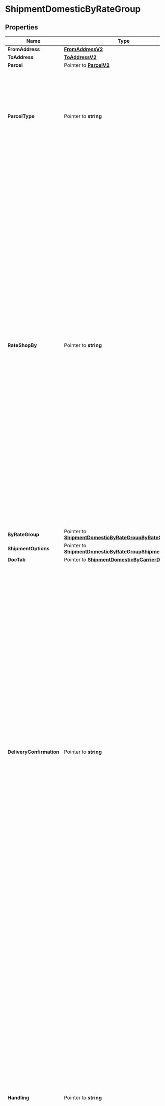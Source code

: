 # ShipmentDomesticByRateGroup

## Properties

Name | Type | Description | Notes
------------ | ------------- | ------------- | -------------
**FromAddress** | [**FromAddressV2**](FromAddressV2.md) |  | 
**ToAddress** | [**ToAddressV2**](ToAddressV2.md) |  | 
**Parcel** | Pointer to [**ParcelV2**](ParcelV2.md) |  | [optional] 
**ParcelType** | Pointer to **string** | Parcel Type is required for creating a shipment while rating a parcel, which varies as per Carrier selection.&lt;br /&gt; ParcelType can have categories like Package, Envelopes, Paks, Boxes, Tube, etc. &lt;br /&gt; &#x60;Max length &#x3D; 30&#x60;  | [optional] 
**RateShopBy** | Pointer to **string** | RateShop, which is attached to an Enterprise or Location, is done through three approaches: by Carrier, by RateGroup, and by Ruleset. &lt;br /&gt;  Through Carrier, customers can choose the carriers as per requirement, based on which services, parcel types, and special services can be selected, and RateShop is done. &lt;br /&gt; Through RateGroup, customers can select the RateGroup, which has been divided into two categories: Cheapest (w.r.t. price) and Fastest (w.r.t. delivery hours). &lt;br /&gt; Through Ruleset, customers can define the Condition/rule for selecting carriers and their services, so they do not need to worry for Rate Shopping every time they create Shipment. For example, For a particular location, they can set one definite carrier, or apply RateGroup - Cheapest/Fastest. Similarly, for a particular amount like below $1000 Dollars, they can select a definite carrier service, based on RateGroup. | [optional] 
**ByRateGroup** | Pointer to [**ShipmentDomesticByRateGroupByRateGroup**](ShipmentDomesticByRateGroupByRateGroup.md) |  | [optional] 
**ShipmentOptions** | Pointer to [**ShipmentDomesticByRateGroupShipmentOptions**](ShipmentDomesticByRateGroupShipmentOptions.md) |  | [optional] 
**DocTab** | Pointer to [**ShipmentDomesticByCarrierDocTab**](ShipmentDomesticByCarrierDocTab.md) |  | [optional] 
**DeliveryConfirmation** | Pointer to **string** | Indicates the supporting special service or document as an evidence of shipment delivery.  For the delivery confirmation, user can select any of the following special services, but they may vary as per the carrier selection. &lt;br /&gt;   - Signature Required/ Indirect Signature Required : SIG   - Signed Hard Copy: SIGHC   - Delivery confirmation: DEL_CON   - Proof of age required (18 years) Adult Signature Required: ADULT_SIG   - Proof of age required (19 years): ADULT_SIG_19   - No Signature Required: NO_SIG   - Direct Signature Required: DIRECT_SIG   - Chain of Signature: COS       Carrier specific options:   - UPS supports *SIG and ADULT_SIG*.    - FedEx supports *SIG, ADULT_SIG, NO_SIG, and DIRECT_SIG*.   - Purolator supports *ADULT_SIG, NO_SIG, and COS*.   - GoFor supports *SIG*.   - CPC supports *SIG, SIGHC, DEL_CON, ADULT_SIG, ADULT_SIG_19, and NO_SIG*.      | [optional] 
**Handling** | Pointer to **string** | Few shipments need a special handling, and the reason can be fragile items or highly secured shipments. There might be other case scenarios. In a simple term, this field defines shipment handling, which provides users a capability to select handling options. &lt;br /&gt; User can select any of the following handling options (special services), but they may vary as per the carrier selection.   - Hold For Pickup: HOLD   - Saturday Delivery: SAT_DELIVERY   - UPS Premium Care: PREM_CARE   - Direct Delivery Only: DIRECT   - Additional Handling: ADD_HDL       Carrier specific options:   - UPS supports all handling options mentioned above.    - FedEx supports *HOLD, SAT_DELIVERY, and ADD_HDL*.   - Purolator supports *HOLD, SAT_DELIVERY, and ADD_HDL*.     | [optional] 
**Insurance** | Pointer to **string** | Indicates the insurance coverage, which is selected by users while create shipment - rate shopping. User can select below-mentioned special service for insurance:    - Declared Value Surcharge: INS      Carrier specific options:   - UPS, FedEx, Purolator, and CPC support special service *INS*.     | [optional] 
**References** | Pointer to [**ReferenceV2**](ReferenceV2.md) |  | [optional] 
**Metadata** | Pointer to [**[]ShipmentDomesticByRateGroupMetadataInner**](ShipmentDomesticByRateGroupMetadataInner.md) | Additional metadata that needs to be stored for this shipment can be added here.&lt;br /&gt; For now, &#39;Cost Account Name&#39; is supported. | [optional] 
**LabelSize** | **string** | Defines the label size of the Shipment, that is, the Shipping Label is available in different Doc Size. &lt;br /&gt; &#x60;Max length &#x3D; 10&#x60; | 
**LabelType** | **string** | Defines the type of the Shipment. &lt;br /&gt; &#x60;Max length &#x3D; 14&#x60;  | 
**LabelFormat** | **string** | Defines the file/format in which the label is printed. &lt;br /&gt; &#x60;Max length &#x3D; 14&#x60; | 
**PrinterAliasName** | Pointer to **string** | Refers to a printer connected (directly or via network) to a computer. &#x60;Max length &#x3D; 60&#x60; | [optional] 
**DateOfShipment** | Pointer to **string** | The date when shipment is created/shipped. The format of the Date is YYYY-MM-DD. | [optional] 
**DeliveryOption** | Pointer to [**ShipmentDomesticByCarrierDeliveryOption**](ShipmentDomesticByCarrierDeliveryOption.md) |  | [optional] 

## Methods

### NewShipmentDomesticByRateGroup

`func NewShipmentDomesticByRateGroup(fromAddress FromAddressV2, toAddress ToAddressV2, labelSize string, labelType string, labelFormat string, ) *ShipmentDomesticByRateGroup`

NewShipmentDomesticByRateGroup instantiates a new ShipmentDomesticByRateGroup object
This constructor will assign default values to properties that have it defined,
and makes sure properties required by API are set, but the set of arguments
will change when the set of required properties is changed

### NewShipmentDomesticByRateGroupWithDefaults

`func NewShipmentDomesticByRateGroupWithDefaults() *ShipmentDomesticByRateGroup`

NewShipmentDomesticByRateGroupWithDefaults instantiates a new ShipmentDomesticByRateGroup object
This constructor will only assign default values to properties that have it defined,
but it doesn't guarantee that properties required by API are set

### GetFromAddress

`func (o *ShipmentDomesticByRateGroup) GetFromAddress() FromAddressV2`

GetFromAddress returns the FromAddress field if non-nil, zero value otherwise.

### GetFromAddressOk

`func (o *ShipmentDomesticByRateGroup) GetFromAddressOk() (*FromAddressV2, bool)`

GetFromAddressOk returns a tuple with the FromAddress field if it's non-nil, zero value otherwise
and a boolean to check if the value has been set.

### SetFromAddress

`func (o *ShipmentDomesticByRateGroup) SetFromAddress(v FromAddressV2)`

SetFromAddress sets FromAddress field to given value.


### GetToAddress

`func (o *ShipmentDomesticByRateGroup) GetToAddress() ToAddressV2`

GetToAddress returns the ToAddress field if non-nil, zero value otherwise.

### GetToAddressOk

`func (o *ShipmentDomesticByRateGroup) GetToAddressOk() (*ToAddressV2, bool)`

GetToAddressOk returns a tuple with the ToAddress field if it's non-nil, zero value otherwise
and a boolean to check if the value has been set.

### SetToAddress

`func (o *ShipmentDomesticByRateGroup) SetToAddress(v ToAddressV2)`

SetToAddress sets ToAddress field to given value.


### GetParcel

`func (o *ShipmentDomesticByRateGroup) GetParcel() ParcelV2`

GetParcel returns the Parcel field if non-nil, zero value otherwise.

### GetParcelOk

`func (o *ShipmentDomesticByRateGroup) GetParcelOk() (*ParcelV2, bool)`

GetParcelOk returns a tuple with the Parcel field if it's non-nil, zero value otherwise
and a boolean to check if the value has been set.

### SetParcel

`func (o *ShipmentDomesticByRateGroup) SetParcel(v ParcelV2)`

SetParcel sets Parcel field to given value.

### HasParcel

`func (o *ShipmentDomesticByRateGroup) HasParcel() bool`

HasParcel returns a boolean if a field has been set.

### GetParcelType

`func (o *ShipmentDomesticByRateGroup) GetParcelType() string`

GetParcelType returns the ParcelType field if non-nil, zero value otherwise.

### GetParcelTypeOk

`func (o *ShipmentDomesticByRateGroup) GetParcelTypeOk() (*string, bool)`

GetParcelTypeOk returns a tuple with the ParcelType field if it's non-nil, zero value otherwise
and a boolean to check if the value has been set.

### SetParcelType

`func (o *ShipmentDomesticByRateGroup) SetParcelType(v string)`

SetParcelType sets ParcelType field to given value.

### HasParcelType

`func (o *ShipmentDomesticByRateGroup) HasParcelType() bool`

HasParcelType returns a boolean if a field has been set.

### GetRateShopBy

`func (o *ShipmentDomesticByRateGroup) GetRateShopBy() string`

GetRateShopBy returns the RateShopBy field if non-nil, zero value otherwise.

### GetRateShopByOk

`func (o *ShipmentDomesticByRateGroup) GetRateShopByOk() (*string, bool)`

GetRateShopByOk returns a tuple with the RateShopBy field if it's non-nil, zero value otherwise
and a boolean to check if the value has been set.

### SetRateShopBy

`func (o *ShipmentDomesticByRateGroup) SetRateShopBy(v string)`

SetRateShopBy sets RateShopBy field to given value.

### HasRateShopBy

`func (o *ShipmentDomesticByRateGroup) HasRateShopBy() bool`

HasRateShopBy returns a boolean if a field has been set.

### GetByRateGroup

`func (o *ShipmentDomesticByRateGroup) GetByRateGroup() ShipmentDomesticByRateGroupByRateGroup`

GetByRateGroup returns the ByRateGroup field if non-nil, zero value otherwise.

### GetByRateGroupOk

`func (o *ShipmentDomesticByRateGroup) GetByRateGroupOk() (*ShipmentDomesticByRateGroupByRateGroup, bool)`

GetByRateGroupOk returns a tuple with the ByRateGroup field if it's non-nil, zero value otherwise
and a boolean to check if the value has been set.

### SetByRateGroup

`func (o *ShipmentDomesticByRateGroup) SetByRateGroup(v ShipmentDomesticByRateGroupByRateGroup)`

SetByRateGroup sets ByRateGroup field to given value.

### HasByRateGroup

`func (o *ShipmentDomesticByRateGroup) HasByRateGroup() bool`

HasByRateGroup returns a boolean if a field has been set.

### GetShipmentOptions

`func (o *ShipmentDomesticByRateGroup) GetShipmentOptions() ShipmentDomesticByRateGroupShipmentOptions`

GetShipmentOptions returns the ShipmentOptions field if non-nil, zero value otherwise.

### GetShipmentOptionsOk

`func (o *ShipmentDomesticByRateGroup) GetShipmentOptionsOk() (*ShipmentDomesticByRateGroupShipmentOptions, bool)`

GetShipmentOptionsOk returns a tuple with the ShipmentOptions field if it's non-nil, zero value otherwise
and a boolean to check if the value has been set.

### SetShipmentOptions

`func (o *ShipmentDomesticByRateGroup) SetShipmentOptions(v ShipmentDomesticByRateGroupShipmentOptions)`

SetShipmentOptions sets ShipmentOptions field to given value.

### HasShipmentOptions

`func (o *ShipmentDomesticByRateGroup) HasShipmentOptions() bool`

HasShipmentOptions returns a boolean if a field has been set.

### GetDocTab

`func (o *ShipmentDomesticByRateGroup) GetDocTab() ShipmentDomesticByCarrierDocTab`

GetDocTab returns the DocTab field if non-nil, zero value otherwise.

### GetDocTabOk

`func (o *ShipmentDomesticByRateGroup) GetDocTabOk() (*ShipmentDomesticByCarrierDocTab, bool)`

GetDocTabOk returns a tuple with the DocTab field if it's non-nil, zero value otherwise
and a boolean to check if the value has been set.

### SetDocTab

`func (o *ShipmentDomesticByRateGroup) SetDocTab(v ShipmentDomesticByCarrierDocTab)`

SetDocTab sets DocTab field to given value.

### HasDocTab

`func (o *ShipmentDomesticByRateGroup) HasDocTab() bool`

HasDocTab returns a boolean if a field has been set.

### GetDeliveryConfirmation

`func (o *ShipmentDomesticByRateGroup) GetDeliveryConfirmation() string`

GetDeliveryConfirmation returns the DeliveryConfirmation field if non-nil, zero value otherwise.

### GetDeliveryConfirmationOk

`func (o *ShipmentDomesticByRateGroup) GetDeliveryConfirmationOk() (*string, bool)`

GetDeliveryConfirmationOk returns a tuple with the DeliveryConfirmation field if it's non-nil, zero value otherwise
and a boolean to check if the value has been set.

### SetDeliveryConfirmation

`func (o *ShipmentDomesticByRateGroup) SetDeliveryConfirmation(v string)`

SetDeliveryConfirmation sets DeliveryConfirmation field to given value.

### HasDeliveryConfirmation

`func (o *ShipmentDomesticByRateGroup) HasDeliveryConfirmation() bool`

HasDeliveryConfirmation returns a boolean if a field has been set.

### GetHandling

`func (o *ShipmentDomesticByRateGroup) GetHandling() string`

GetHandling returns the Handling field if non-nil, zero value otherwise.

### GetHandlingOk

`func (o *ShipmentDomesticByRateGroup) GetHandlingOk() (*string, bool)`

GetHandlingOk returns a tuple with the Handling field if it's non-nil, zero value otherwise
and a boolean to check if the value has been set.

### SetHandling

`func (o *ShipmentDomesticByRateGroup) SetHandling(v string)`

SetHandling sets Handling field to given value.

### HasHandling

`func (o *ShipmentDomesticByRateGroup) HasHandling() bool`

HasHandling returns a boolean if a field has been set.

### GetInsurance

`func (o *ShipmentDomesticByRateGroup) GetInsurance() string`

GetInsurance returns the Insurance field if non-nil, zero value otherwise.

### GetInsuranceOk

`func (o *ShipmentDomesticByRateGroup) GetInsuranceOk() (*string, bool)`

GetInsuranceOk returns a tuple with the Insurance field if it's non-nil, zero value otherwise
and a boolean to check if the value has been set.

### SetInsurance

`func (o *ShipmentDomesticByRateGroup) SetInsurance(v string)`

SetInsurance sets Insurance field to given value.

### HasInsurance

`func (o *ShipmentDomesticByRateGroup) HasInsurance() bool`

HasInsurance returns a boolean if a field has been set.

### GetReferences

`func (o *ShipmentDomesticByRateGroup) GetReferences() ReferenceV2`

GetReferences returns the References field if non-nil, zero value otherwise.

### GetReferencesOk

`func (o *ShipmentDomesticByRateGroup) GetReferencesOk() (*ReferenceV2, bool)`

GetReferencesOk returns a tuple with the References field if it's non-nil, zero value otherwise
and a boolean to check if the value has been set.

### SetReferences

`func (o *ShipmentDomesticByRateGroup) SetReferences(v ReferenceV2)`

SetReferences sets References field to given value.

### HasReferences

`func (o *ShipmentDomesticByRateGroup) HasReferences() bool`

HasReferences returns a boolean if a field has been set.

### GetMetadata

`func (o *ShipmentDomesticByRateGroup) GetMetadata() []ShipmentDomesticByRateGroupMetadataInner`

GetMetadata returns the Metadata field if non-nil, zero value otherwise.

### GetMetadataOk

`func (o *ShipmentDomesticByRateGroup) GetMetadataOk() (*[]ShipmentDomesticByRateGroupMetadataInner, bool)`

GetMetadataOk returns a tuple with the Metadata field if it's non-nil, zero value otherwise
and a boolean to check if the value has been set.

### SetMetadata

`func (o *ShipmentDomesticByRateGroup) SetMetadata(v []ShipmentDomesticByRateGroupMetadataInner)`

SetMetadata sets Metadata field to given value.

### HasMetadata

`func (o *ShipmentDomesticByRateGroup) HasMetadata() bool`

HasMetadata returns a boolean if a field has been set.

### GetLabelSize

`func (o *ShipmentDomesticByRateGroup) GetLabelSize() string`

GetLabelSize returns the LabelSize field if non-nil, zero value otherwise.

### GetLabelSizeOk

`func (o *ShipmentDomesticByRateGroup) GetLabelSizeOk() (*string, bool)`

GetLabelSizeOk returns a tuple with the LabelSize field if it's non-nil, zero value otherwise
and a boolean to check if the value has been set.

### SetLabelSize

`func (o *ShipmentDomesticByRateGroup) SetLabelSize(v string)`

SetLabelSize sets LabelSize field to given value.


### GetLabelType

`func (o *ShipmentDomesticByRateGroup) GetLabelType() string`

GetLabelType returns the LabelType field if non-nil, zero value otherwise.

### GetLabelTypeOk

`func (o *ShipmentDomesticByRateGroup) GetLabelTypeOk() (*string, bool)`

GetLabelTypeOk returns a tuple with the LabelType field if it's non-nil, zero value otherwise
and a boolean to check if the value has been set.

### SetLabelType

`func (o *ShipmentDomesticByRateGroup) SetLabelType(v string)`

SetLabelType sets LabelType field to given value.


### GetLabelFormat

`func (o *ShipmentDomesticByRateGroup) GetLabelFormat() string`

GetLabelFormat returns the LabelFormat field if non-nil, zero value otherwise.

### GetLabelFormatOk

`func (o *ShipmentDomesticByRateGroup) GetLabelFormatOk() (*string, bool)`

GetLabelFormatOk returns a tuple with the LabelFormat field if it's non-nil, zero value otherwise
and a boolean to check if the value has been set.

### SetLabelFormat

`func (o *ShipmentDomesticByRateGroup) SetLabelFormat(v string)`

SetLabelFormat sets LabelFormat field to given value.


### GetPrinterAliasName

`func (o *ShipmentDomesticByRateGroup) GetPrinterAliasName() string`

GetPrinterAliasName returns the PrinterAliasName field if non-nil, zero value otherwise.

### GetPrinterAliasNameOk

`func (o *ShipmentDomesticByRateGroup) GetPrinterAliasNameOk() (*string, bool)`

GetPrinterAliasNameOk returns a tuple with the PrinterAliasName field if it's non-nil, zero value otherwise
and a boolean to check if the value has been set.

### SetPrinterAliasName

`func (o *ShipmentDomesticByRateGroup) SetPrinterAliasName(v string)`

SetPrinterAliasName sets PrinterAliasName field to given value.

### HasPrinterAliasName

`func (o *ShipmentDomesticByRateGroup) HasPrinterAliasName() bool`

HasPrinterAliasName returns a boolean if a field has been set.

### GetDateOfShipment

`func (o *ShipmentDomesticByRateGroup) GetDateOfShipment() string`

GetDateOfShipment returns the DateOfShipment field if non-nil, zero value otherwise.

### GetDateOfShipmentOk

`func (o *ShipmentDomesticByRateGroup) GetDateOfShipmentOk() (*string, bool)`

GetDateOfShipmentOk returns a tuple with the DateOfShipment field if it's non-nil, zero value otherwise
and a boolean to check if the value has been set.

### SetDateOfShipment

`func (o *ShipmentDomesticByRateGroup) SetDateOfShipment(v string)`

SetDateOfShipment sets DateOfShipment field to given value.

### HasDateOfShipment

`func (o *ShipmentDomesticByRateGroup) HasDateOfShipment() bool`

HasDateOfShipment returns a boolean if a field has been set.

### GetDeliveryOption

`func (o *ShipmentDomesticByRateGroup) GetDeliveryOption() ShipmentDomesticByCarrierDeliveryOption`

GetDeliveryOption returns the DeliveryOption field if non-nil, zero value otherwise.

### GetDeliveryOptionOk

`func (o *ShipmentDomesticByRateGroup) GetDeliveryOptionOk() (*ShipmentDomesticByCarrierDeliveryOption, bool)`

GetDeliveryOptionOk returns a tuple with the DeliveryOption field if it's non-nil, zero value otherwise
and a boolean to check if the value has been set.

### SetDeliveryOption

`func (o *ShipmentDomesticByRateGroup) SetDeliveryOption(v ShipmentDomesticByCarrierDeliveryOption)`

SetDeliveryOption sets DeliveryOption field to given value.

### HasDeliveryOption

`func (o *ShipmentDomesticByRateGroup) HasDeliveryOption() bool`

HasDeliveryOption returns a boolean if a field has been set.


[[Back to Model list]](../README.md#documentation-for-models) [[Back to API list]](../README.md#documentation-for-api-endpoints) [[Back to README]](../README.md)


